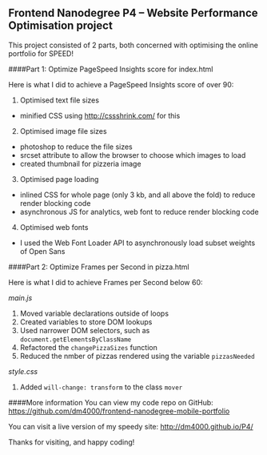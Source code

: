 ## Frontend Nanodegree P4 – Website Performance Optimisation project

This project consisted of 2 parts, both concerned with optimising the online portfolio for SPEED!  


####Part 1: Optimize PageSpeed Insights score for index.html

Here is what I did to achieve a PageSpeed Insights score of over 90:

1. Optimised text file sizes
 * minified CSS using http://cssshrink.com/ for this
 
2. Optimised image file sizes
 * photoshop to reduce the file sizes
 * srcset attribute to allow the browser to choose which images to load
 * created thumbnail for pizzeria image
 
3. Optimised page loading
 * inlined CSS for whole page (only 3 kb, and all above the fold) to reduce render blocking code
 * asynchronous JS for analytics, web font to reduce render blocking code

4. Optimised web fonts
 * I used the Web Font Loader API to asynchronously load subset weights of Open Sans
 





####Part 2: Optimize Frames per Second in pizza.html

Here is what I did to achieve Frames per Second below 60:

*main.js*
1. Moved variable declarations outside of loops
2. Created variables to store DOM lookups
3. Used narrower DOM selectors, such as `document.getElementsByClassName`
4. Refactored the `changePizzaSizes` function
5. Reduced the nmber of pizzas rendered using the variable `pizzasNeeded`

*style.css*
1. Added `will-change: transform` to the class `mover`


####More information
You can view my code repo on GitHub: https://github.com/dm4000/frontend-nanodegree-mobile-portfolio

You can visit a live version of my speedy site: http://dm4000.github.io/P4/

Thanks for visiting, and happy coding!
